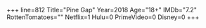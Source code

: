 +++
line=812
Title="Pine Gap"
Year=2018
Age="18+"
IMDb="7.2"
RottenTomatoes=""
Netflix=1
Hulu=0
PrimeVideo=0
Disney=0
+++

